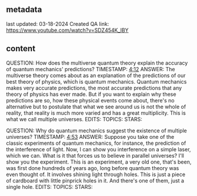 ## metadata
last updated: 03-18-2024 Created QA
link: https://www.youtube.com/watch?v=SDZ454K_lBY

## content

QUESTION: How does the multiverse quantum theory explain the accuracy of quantum mechanics' predictions?
TIMESTAMP: [4:12](https://www.youtube.com/watch?v=SDZ454K_lBY&t=252)
ANSWER: The multiverse theory comes about as an explanation of the predictions of our best theory of physics, which is quantum mechanics. Quantum mechanics makes very accurate predictions, the most accurate predictions that any theory of physics has ever made. But if you want to explain why these predictions are so, how these physical events come about, there's no alternative but to postulate that what we see around us is not the whole of reality, that reality is much more varied and has a great multiplicity. This is what we call multiple universes.
EDITS: 
TOPICS: 
STARS: 

QUESTION: Why do quantum mechanics suggest the existence of multiple universes?
TIMESTAMP: [4:53](https://www.youtube.com/watch?v=SDZ454K_lBY&t=293)
ANSWER: Suppose you take one of the classic experiments of quantum mechanics, for instance, the prediction of the interference of light. Now, I can show you interference on a simple laser, which we can. What is it that forces us to believe in parallel universes? I'll show you the experiment. This is an experiment, a very old one, that's been, was first done hundreds of years ago, long before quantum theory was even thought of. It involves shining light through holes. This is just a piece of cardboard with little pinprick holes in it. And there's one of them, just a single hole.
EDITS: 
TOPICS: 
STARS: 

